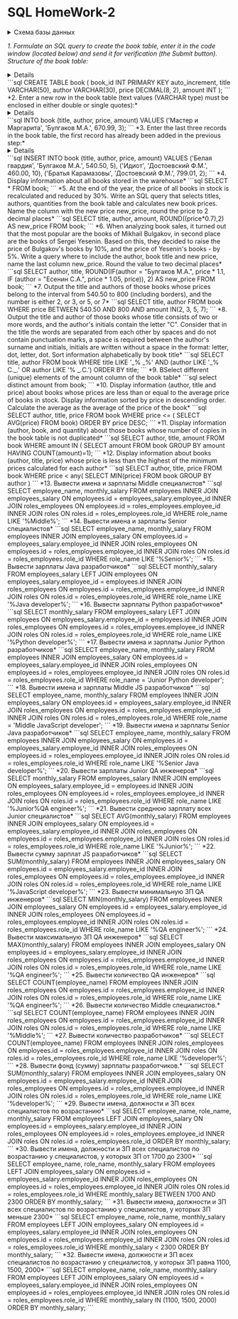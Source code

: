 # SQL HomeWork-2

<details>
  <summary>Схема базы данных</summary>
  
  ![drawSQL-emploeesDB](https://user-images.githubusercontent.com/83915765/136953203-86a40d2f-3a8c-4e16-955c-34d0e638b6f9.png)
</details>

*1. Formulate an SQL query to create the book table, enter it in the code window (located below) and send it for verification (the Submit button). Structure of the book table:*
<details>
  
  ![drawSQL-emploeesDB](https://user-images.githubusercontent.com/83915765/136953203-86a40d2f-3a8c-4e16-955c-34d0e638b6f9.png)
</details>
```sql
CREATE TABLE book
  (
     book_id INT PRIMARY KEY auto_increment,
     title   VARCHAR(50),
     author  VARCHAR(30),
     price   DECIMAL(8, 2),
     amount  INT
  ); 
```
*2. Enter a new row in the book table (text values (VARCHAR type) must be enclosed in either double or single quotes):*
<details>
  
  ![drawSQL-emploeesDB](https://user-images.githubusercontent.com/83915765/136953203-86a40d2f-3a8c-4e16-955c-34d0e638b6f9.png)
</details>
```sql
INTO book (title, author, price, amount) VALUES ('Мастер и Маргарита', 'Булгаков М.А.', 670.99, 3);
```
*3. Enter the last three records in the book table, the first record has already been added in the previous step:*
<details>
  
  ![drawSQL-emploeesDB](https://user-images.githubusercontent.com/83915765/136953203-86a40d2f-3a8c-4e16-955c-34d0e638b6f9.png)
</details>
```sql
INSERT INTO book
            (title,
             author,
             price,
             amount)
VALUES      ('Белая гвардия',
             'Булгаков М.А.',
             540.50,
             5),
            ('Идиот',
             'Достоевский Ф.М.',
             460.00,
             10),
            ('Братья Карамазовы',
             'Достоевский Ф.М.',
             799.01,
             2);
```
*4. Display information about all books stored in the warehouse*
```sql
SELECT *
FROM book; 
```
*5. At the end of the year, the price of all books in stock is recalculated and reduced by 30%. Write an SQL query that selects titles, authors, quantities from the book table and calculates new book prices. Name the column with the new price new_price, round the price to 2 decimal places*
 ```sql
SELECT title, author, amount, ROUND((price*0.7),2) AS new_price
FROM book;
```
*6. When analyzing book sales, it turned out that the most popular are the books of Mikhail Bulgakov, in second place are the books of Sergei Yesenin. Based on this, they decided to raise the price of Bulgakov's books by 10%, and the price of Yesenin's books - by 5%. Write a query where to include the author, book title and new price, name the last column new_price. Round the value to two decimal places*
 ```sql
SELECT author, title, ROUND(IF(author = "Булгаков М.А.", price * 1.1, IF (author = "Есенин С.А.", price * 1.05, price)), 2) AS new_price
FROM book;
```
*7. Output the title and authors of those books whose prices belong to the interval from 540.50 to 800 (including borders), and the number is either 2, or 3, or 5, or 7*
```sql
SELECT title, author
FROM book
WHERE price BETWEEN 540.50 AND 800 AND amount IN(2, 3, 5, 7);
```
*8. Output the title and author of those books whose title consists of two or more words, and the author's initials contain the letter "C". Consider that in the title the words are separated from each other by spaces and do not contain punctuation marks, a space is required between the author's surname and initials, initials are written without a space in the format: letter, dot, letter, dot. Sort information alphabetically by book title*
```sql
SELECT title, author
FROM book
WHERE title LIKE '_% _%' AND (author LIKE '_% С._.' OR author LIKE '% _.С.')
ORDER BY title;
```
*9. ВSelect different (unique) elements of the amount column of the book table*
```sql
select distinct amount
from book;
```
*10. Display information (author, title and price) about books whose prices are less than or equal to the average price of books in stock. Display information sorted by price in descending order. Calculate the average as the average of the price of the book*
```sql
SELECT author, title, price
FROM book
WHERE price <= (
    SELECT AVG(price)
    FROM book)
ORDER BY price DESC;  
```
*11. Display information (author, book, and quantity) about those books whose number of copies in the book table is not duplicated*
```sql
SELECT author, title, amount 
FROM book
WHERE amount IN (
                SELECT amount
                FROM book
                GROUP BY amount
                HAVING COUNT(amount)=1);
```
*12. Display information about books (author, title, price) whose price is less than the highest of the minimum prices calculated for each author*
```sql
SELECT author, title, price
FROM book
WHERE price < any(
    SELECT MIN(price)
    FROM book
    GROUP BY author
)
```
*13. Вывести имена и зарплаты Middle специалистов*
```sql
SELECT employee_name, monthly_salary 
FROM employees 
INNER JOIN employees_salary
ON employees.id = employees_salary.employee_id
INNER JOIN roles_employees 
ON employees.id = roles_employees.employee_id
INNER JOIN roles
ON roles.id = roles_employees.role_id
WHERE role_name LIKE '%Middle%';
```
*14. Вывести имена и зарплаты Senior специалистов*
```sql
SELECT employee_name, monthly_salary 
FROM employees 
INNER JOIN employees_salary
ON employees.id = employees_salary.employee_id
INNER JOIN roles_employees 
ON employees.id = roles_employees.employee_id
INNER JOIN roles
ON roles.id = roles_employees.role_id
WHERE role_name LIKE '%Senior%';
```
*15. Вывести зарплаты Java разработчиков*
```sql
SELECT monthly_salary
FROM employees_salary
LEFT JOIN employees 
ON employees_salary.employee_id = employees.id
INNER JOIN roles_employees 
ON employees.id = roles_employees.employee_id
INNER JOIN roles
ON roles.id = roles_employees.role_id
WHERE role_name LIKE '%Java developer%';
```
*16. Вывести зарплаты Python разработчиков*
```sql
SELECT monthly_salary
FROM employees_salary
LEFT JOIN employees 
ON employees_salary.employee_id = employees.id
INNER JOIN roles_employees 
ON employees.id = roles_employees.employee_id
INNER JOIN roles
ON roles.id = roles_employees.role_id
WHERE role_name LIKE '%Python developer%';
```
*17. Вывести имена и зарплаты Junior Python разработчиков*
```sql
SELECT employee_name, monthly_salary 
FROM employees 
INNER JOIN employees_salary
ON employees.id = employees_salary.employee_id
INNER JOIN roles_employees 
ON employees.id = roles_employees.employee_id
INNER JOIN roles
ON roles.id = roles_employees.role_id
WHERE role_name  = 'Junior Python developer';
```
*18. Вывести имена и зарплаты Middle JS разработчиков*
```sql
SELECT employee_name, monthly_salary 
FROM employees 
INNER JOIN employees_salary
ON employees.id = employees_salary.employee_id
INNER JOIN roles_employees 
ON employees.id = roles_employees.employee_id
INNER JOIN roles
ON roles.id = roles_employees.role_id
WHERE role_name  = 'Middle JavaScript developer';
```
*19. Вывести имена и зарплаты Senior Java разработчиков*
```sql
SELECT employee_name, monthly_salary 
FROM employees 
INNER JOIN employees_salary
ON employees.id = employees_salary.employee_id
INNER JOIN roles_employees 
ON employees.id = roles_employees.employee_id
INNER JOIN roles
ON roles.id = roles_employees.role_id
WHERE role_name LIKE '%Senior Java developer%';
```
*20. Вывести зарплаты Junior QA инженеров*
```sql
SELECT monthly_salary
FROM employees_salary
INNER JOIN employees 
ON employees_salary.employee_id = employees.id
INNER JOIN roles_employees 
ON employees.id = roles_employees.employee_id
INNER JOIN roles
ON roles.id = roles_employees.role_id
WHERE role_name LIKE '%Junior%QA engineer%';
```
*21. Вывести среднюю зарплату всех Junior специалистов*
```sql
SELECT AVG(monthly_salary)
FROM employees 
INNER JOIN employees_salary
ON employees.id = employees_salary.employee_id
INNER JOIN roles_employees 
ON employees.id = roles_employees.employee_id
INNER JOIN roles
ON roles.id = roles_employees.role_id
WHERE role_name LIKE '%Junior%';
```
*22. Вывести сумму зарплат JS разработчиков*
```sql
SELECT SUM(monthly_salary)
FROM employees 
INNER JOIN employees_salary
ON employees.id = employees_salary.employee_id
INNER JOIN roles_employees 
ON employees.id = roles_employees.employee_id
INNER JOIN roles
ON roles.id = roles_employees.role_id
WHERE role_name LIKE '%JavaScript developer%';
```
*23. Вывести минимальную ЗП QA инженеров*
```sql
SELECT MIN(monthly_salary)
FROM employees 
INNER JOIN employees_salary
ON employees.id = employees_salary.employee_id
INNER JOIN roles_employees 
ON employees.id = roles_employees.employee_id
INNER JOIN roles
ON roles.id = roles_employees.role_id
WHERE role_name LIKE '%QA engineer%';
```
*24. Вывести максимальную ЗП QA инженеров*
```sql
SELECT MAX(monthly_salary)
FROM employees 
INNER JOIN employees_salary
ON employees.id = employees_salary.employee_id
INNER JOIN roles_employees 
ON employees.id = roles_employees.employee_id
INNER JOIN roles
ON roles.id = roles_employees.role_id
WHERE role_name LIKE '%QA engineer%';
```
*25. Вывести количество QA инженеров*
```sql
SELECT COUNT(employee_name)
FROM employees 
INNER JOIN roles_employees 
ON employees.id = roles_employees.employee_id
INNER JOIN roles
ON roles.id = roles_employees.role_id
WHERE role_name LIKE '%QA engineer%';
```
*26. Вывести количество Middle специалистов.*
```sql
SELECT COUNT(employee_name)
FROM employees 
INNER JOIN roles_employees 
ON employees.id = roles_employees.employee_id
INNER JOIN roles
ON roles.id = roles_employees.role_id
WHERE role_name LIKE '%Middle%';
```
*27. Вывести количество разработчиков*
```sql
SELECT COUNT(employee_name)
FROM employees 
INNER JOIN roles_employees 
ON employees.id = roles_employees.employee_id
INNER JOIN roles
ON roles.id = roles_employees.role_id
WHERE role_name LIKE '%developer%';
```
*28. Вывести фонд (сумму) зарплаты разработчиков.*
```sql
SELECT SUM(monthly_salary)
FROM employees 
INNER JOIN employees_salary
ON employees.id = employees_salary.employee_id
INNER JOIN roles_employees 
ON employees.id = roles_employees.employee_id
INNER JOIN roles
ON roles.id = roles_employees.role_id
WHERE role_name LIKE '%developer%';
```
*29. Вывести имена, должности и ЗП всех специалистов по возрастанию*
```sql
SELECT employee_name, role_name, monthly_salary 
FROM employees 
LEFT JOIN employees_salary
ON employees.id = employees_salary.employee_id
INNER JOIN roles_employees 
ON employees.id = roles_employees.employee_id
INNER JOIN roles
ON roles.id = roles_employees.role_id
ORDER BY monthly_salary;
```
*30. Вывести имена, должности и ЗП всех специалистов по возрастанию у специалистов, у которых ЗП от 1700 до 2300*
```sql
SELECT employee_name, role_name, monthly_salary 
FROM employees 
LEFT JOIN employees_salary
ON employees.id = employees_salary.employee_id
INNER JOIN roles_employees 
ON employees.id = roles_employees.employee_id
INNER JOIN roles
ON roles.id = roles_employees.role_id
WHERE monthly_salary BETWEEN 1700 AND 2300
ORDER BY monthly_salary;
```
*31. Вывести имена, должности и ЗП всех специалистов по возрастанию у специалистов, у которых ЗП меньше 2300*
```sql
SELECT employee_name, role_name, monthly_salary 
FROM employees 
LEFT JOIN employees_salary
ON employees.id = employees_salary.employee_id
INNER JOIN roles_employees 
ON employees.id = roles_employees.employee_id
INNER JOIN roles
ON roles.id = roles_employees.role_id
WHERE monthly_salary < 2300
ORDER BY monthly_salary;
```
*32. Вывести имена, должности и ЗП всех специалистов по возрастанию у специалистов, у которых ЗП равна 1100, 1500, 2000*
```sql
SELECT employee_name, role_name, monthly_salary 
FROM employees 
LEFT JOIN employees_salary
ON employees.id = employees_salary.employee_id
INNER JOIN roles_employees 
ON employees.id = roles_employees.employee_id
INNER JOIN roles
ON roles.id = roles_employees.role_id
WHERE monthly_salary IN (1100, 1500, 2000)
ORDER BY monthly_salary;
```


